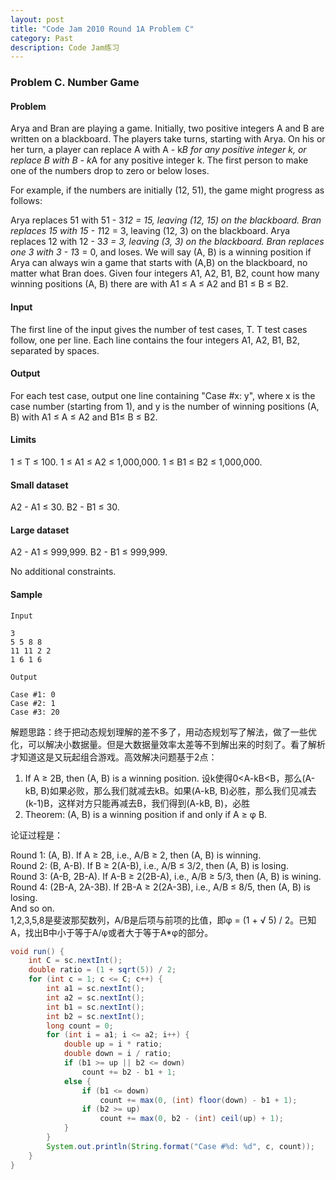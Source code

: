 ```yaml
---
layout: post
title: "Code Jam 2010 Round 1A Problem C"
category: Past
description: Code Jam练习
---
```

### Problem C. Number Game

#### Problem

Arya and Bran are playing a game. Initially, two positive integers A and B are written on a blackboard. The players take turns, starting with Arya. On his or her turn, a player can replace A with A - k*B for any positive integer k, or replace B with B - k*A for any positive integer k. The first person to make one of the numbers drop to zero or below loses.

For example, if the numbers are initially (12, 51), the game might progress as follows:

Arya replaces 51 with 51 - 3*12 = 15, leaving (12, 15) on the blackboard.
Bran replaces 15 with 15 - 1*12 = 3, leaving (12, 3) on the blackboard.
Arya replaces 12 with 12 - 3*3 = 3, leaving (3, 3) on the blackboard.
Bran replaces one 3 with 3 - 1*3 = 0, and loses.
We will say (A, B) is a winning position if Arya can always win a game that starts with (A,B) on the blackboard, no matter what Bran does.
Given four integers A1, A2, B1, B2, count how many winning positions (A, B) there are with A1 ≤ A ≤ A2 and B1 ≤ B ≤ B2.

#### Input
The first line of the input gives the number of test cases, T. T test cases follow, one per line. Each line contains the four integers A1, A2, B1, B2, separated by spaces.

#### Output
For each test case, output one line containing "Case #x: y", where x is the case number (starting from 1), and y is the number of winning positions (A, B) with A1 ≤ A ≤ A2 and B1≤ B ≤ B2.

#### Limits
1 ≤ T ≤ 100. 
1 ≤ A1 ≤ A2 ≤ 1,000,000.
1 ≤ B1 ≤ B2 ≤ 1,000,000.

#### Small dataset
A2 - A1 ≤ 30.
B2 - B1 ≤ 30.

#### Large dataset
A2 - A1 ≤ 999,999.
B2 - B1 ≤ 999,999.

No additional constraints.

#### Sample

```
Input  
 
3
5 5 8 8
11 11 2 2
1 6 1 6
 	
Output

Case #1: 0
Case #2: 1
Case #3: 20
```

解题思路：终于把动态规划理解的差不多了，用动态规划写了解法，做了一些优化，可以解决小数据量。但是大数据量效率太差等不到解出来的时刻了。看了解析才知道这是又玩起组合游戏。高效解决问题基于2点：
1. If A ≥ 2B, then (A, B) is a winning position.
设k使得0<A-kB<B，那么(A-kB, B)如果必败，那么我们就减去kB。如果(A-kB, B)必胜，那么我们见减去(k-1)B，这样对方只能再减去B，我们得到(A-kB, B)，必胜
2. Theorem: (A, B) is a winning position if and only if A ≥ φ B.

论证过程是：

Round 1: (A, B). If A ≥ 2B, i.e., A/B ≥ 2, then (A, B) is winning.  
Round 2: (B, A-B). If B ≥ 2(A-B), i.e., A/B ≤ 3/2, then (A, B) is losing.  
Round 3: (A-B, 2B-A). If A-B ≥ 2(2B-A), i.e., A/B ≥ 5/3, then (A, B) is wining.  
Round 4: (2B-A, 2A-3B). If 2B-A ≥ 2(2A-3B), i.e., A/B ≤ 8/5, then (A, B) is losing.  
And so on.  
1,2,3,5,8是斐波那契数列，A/B是后项与前项的比值，即φ = (1 + √ 5) / 2。已知A，找出B中小于等于A/φ或者大于等于A*φ的部分。

```java
void run() {
	int C = sc.nextInt();
	double ratio = (1 + sqrt(5)) / 2;
	for (int c = 1; c <= C; c++) {
		int a1 = sc.nextInt();
		int a2 = sc.nextInt();
		int b1 = sc.nextInt();
		int b2 = sc.nextInt();
		long count = 0;
		for (int i = a1; i <= a2; i++) {
			double up = i * ratio;
			double down = i / ratio;
			if (b1 >= up || b2 <= down)
				count += b2 - b1 + 1;
			else {
				if (b1 <= down)
					count += max(0, (int) floor(down) - b1 + 1);
				if (b2 >= up)
					count += max(0, b2 - (int) ceil(up) + 1);
			}
		}
		System.out.println(String.format("Case #%d: %d", c, count));
	}
}
```


